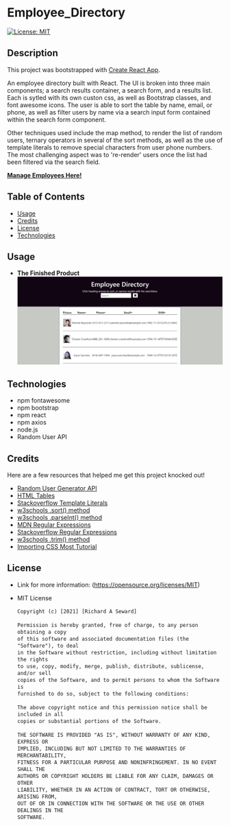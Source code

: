 # Employee_Directory
[![License: MIT](https://img.shields.io/badge/License-MIT-yellow.svg)](https://opensource.org/licenses/MIT)

## Description

This project was bootstrapped with [Create React App](https://github.com/facebook/create-react-app).

An employee directory built with React. The UI is broken into three main components; a search results container, a search form, and a results list. Each is sytled with its own custon css, as well as Bootstrap classes, and font awesome icons. The user is able to sort the table by name, email, or phone, as well as filter users by name via a search input form contained within the search form component.

Other techniques used include the map method, to render the list of random users, ternary operators in several of the sort methods, as well as the use of template literals to remove special characters from user phone numbers. The most challenging aspect was to 're-render' users once the list had been filtered via the search field. 

**[Manage Employees Here!]()**

## Table of Contents
* [Usage](#usage)
* [Credits](#credits)
* [License](#license)
* [Technologies](#Technologies)

## Usage
* **The Finished Product**  
![Employee Directory](public/assets/images/snapshot.png)

## Technologies
* npm fontawesome
* npm bootstrap
* npm react
* npm axios
* node.js
* Random User API

## Credits
Here are a few resources that helped me get this project knocked out!
* [Random User Generator API](https://randomuser.me/)
* [HTML Tables](https://developer.mozilla.org/en-US/docs/Web/HTML/Element/tr)
* [Stackoverflow Template Literals](https://stackoverflow.com/questions/31048953/what-do-these-three-dots-in-react-do)
* [w3schools .sort() method](https://www.w3schools.com/jsref/jsref_sort.asp)
* [w3schools .parseInt() method](https://www.w3schools.com/jsref/jsref_parseInt.asp)
* [MDN Regular Expressions](https://developer.mozilla.org/en-US/docs/Web/JavaScript/Guide/Regular_Expressions)
* [Stackoverflow Regular Expressions](https://www.w3schools.com/jsref/jsref_parseInt.asp)
* [w3schools .trim() method](https://www.w3schools.com/jsref/jsref_trim_string.asp#:~:text=JavaScript%20String%20trim%20%28%29%20Method%201%20Definition%20and,4%20Parameters%205%20Technical%20Details%206%20More%20Examples)
* [Importing CSS Most Tutorial](https://programmingwithmosh.com/javascript/importing-css-files-in-react/)

## License
* Link for more information: (https://opensource.org/licenses/MIT)
* MIT License

      Copyright (c) [2021] [Richard A Seward]
      
      Permission is hereby granted, free of charge, to any person obtaining a copy
      of this software and associated documentation files (the "Software"), to deal
      in the Software without restriction, including without limitation the rights
      to use, copy, modify, merge, publish, distribute, sublicense, and/or sell
      copies of the Software, and to permit persons to whom the Software is
      furnished to do so, subject to the following conditions:
      
      The above copyright notice and this permission notice shall be included in all
      copies or substantial portions of the Software.
      
      THE SOFTWARE IS PROVIDED "AS IS", WITHOUT WARRANTY OF ANY KIND, EXPRESS OR
      IMPLIED, INCLUDING BUT NOT LIMITED TO THE WARRANTIES OF MERCHANTABILITY,
      FITNESS FOR A PARTICULAR PURPOSE AND NONINFRINGEMENT. IN NO EVENT SHALL THE
      AUTHORS OR COPYRIGHT HOLDERS BE LIABLE FOR ANY CLAIM, DAMAGES OR OTHER
      LIABILITY, WHETHER IN AN ACTION OF CONTRACT, TORT OR OTHERWISE, ARISING FROM,
      OUT OF OR IN CONNECTION WITH THE SOFTWARE OR THE USE OR OTHER DEALINGS IN THE
      SOFTWARE.




